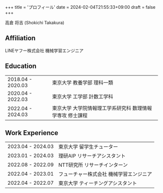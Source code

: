+++
title = 'プロフィール'
date = 2024-02-04T21:55:33+09:00
draft = false
+++

高倉 将吉 (Shokichi Takakura)  

## Affiliation

LINEヤフー株式会社 機械学習エンジニア

## Education
|                   |                                                           |
| ----------------- | --------------------------------------------------------- |
| 2018.04 - 2020.03 | 東京大学 教養学部 理科一類                                |
| 2020.04 - 2022.03 | 東京大学 工学部 計数工学科                                |
| 2022.04 - 2024.03 | 東京大学 大学院情報理工学系研究科 数理情報学専攻 修士課程 |

## Work Experience

|                   |                                         |
| ----------------- | --------------------------------------- |
| 2023.04 - 2024.03 | 東京大学 留学生チューター               |
| 2023.01 - 2024.03 | 理研AIP リサーチアシスタント            |
| 2022.08 - 2022.09 | NTT研究所 リサーチインターン            |
| 2022.04 - 2023.01 | フューチャー株式会社 機械学習エンジニア |
| 2022.04 - 2022.07 | 東京大学 ティーチングアシスタント       |